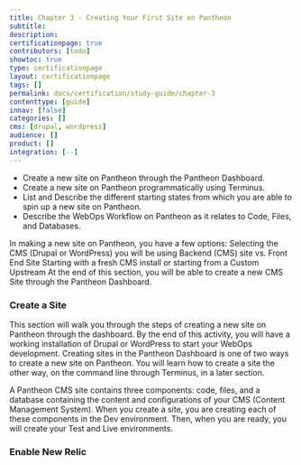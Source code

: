 ```yaml
---
title: Chapter 3 - Creating Your First Site on Pantheon
subtitle:
description:
certificationpage: true
contributors: [todo]
showtoc: true
type: certificationpage
layout: certificationpage
tags: []
permalink: docs/certification/study-guide/chapter-3
contenttype: [guide]
innav: [false]
categories: []
cms: [drupal, wordpress]
audience: []
product: []
integration: [--]
---
```


<Alert title="By the end of this chapter, you will be able to:"  type="info" >

* Create a new site on Pantheon through the Pantheon Dashboard.
* Create a new site on Pantheon programmatically using Terminus.
* List and Describe the different starting states from which you are able to spin up a new site on Pantheon.
* Describe the WebOps Workflow on Pantheon as it relates to Code, Files, and Databases.

</Alert>

In making a new site on Pantheon, you have a few options:
Selecting the CMS (Drupal or WordPress) you will be using
Backend (CMS) site vs. Front End Site
Starting with a fresh CMS install or starting from a Custom Upstream
At the end of this section, you will be able to create a new CMS Site through the Pantheon Dashboard.


### Create a Site

<Alert title="Tutorial Activity #2: Create a Site in the Pantheon Dashboard"  type="info" >

This section will walk you through the steps of creating a new site on Pantheon through the dashboard. By the end of this activity, you will have a working installation of Drupal or WordPress to start your WebOps development. Creating sites in the Pantheon Dashboard is one of two ways to create a new site on Pantheon. You will learn how to create a site the other way, on the command line through Terminus, in a later section.

</Alert>


A Pantheon CMS site contains three components: code, files, and a database containing the content and configurations of your CMS (Content Management System). When you create a site, you are creating each of these components in the Dev environment. Then, when you are ready, you will create your Test and Live environments.





<Partial file="dashboard-site-creation-1.md" />



### Enable New Relic




